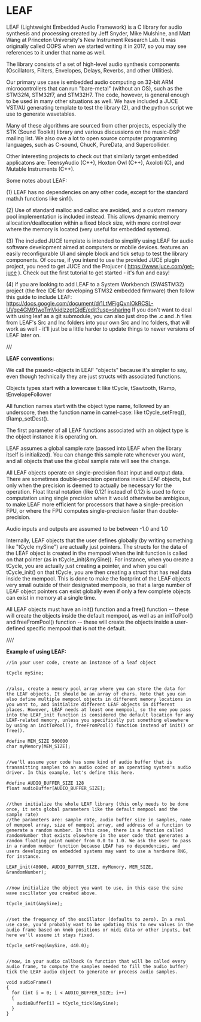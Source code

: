 # LEAF
LEAF (Lightweight Embedded Audio Framework) is a C library for audio synthesis and processing created by Jeff Snyder, Mike Mulshine, and Matt Wang at Princeton University's New Instrument Research Lab. It was originally called OOPS when we started writing it in 2017, so you may see references to it under that name as well. 

The library consists of a set of high-level audio synthesis components (Oscillators, Filters, Envelopes, Delays, Reverbs, and other Utilities).

Our primary use case is embedded audio computing on 32-bit ARM microcontrollers that can run "bare-metal" (without an OS), such as the STM32f4, STM32f7, and STM32H7. The code, however, is general enough to be used in many other situations as well. We have included a JUCE VST/AU generating template to test the library (2), and the python script we use to generate wavetables. 

Many of these algorithms are sourced from other projects, especially the STK (Sound Toolkit) library and various discussions on the music-DSP mailing list. We also owe a lot to open source computer programming languages, such as C-sound, ChucK, PureData, and Supercollider. 

Other interesting projects to check out that similarly target embedded applicatons are: TeensyAudio (C++), Hoxton Owl (C++), Axoloti (C), and Mutable Instruments (C++). 

Some notes about LEAF:

(1) LEAF has no dependencies on any other code, except for the standard math.h functions like sinf().

(2) Use of standard malloc and calloc are avoided, and a custom memory pool implementation is included instead. This allows dynamic memory allocation/deallocation within a fixed block size, with more control over where the memory is located (very useful for embedded systems). 

(3) The included JUCE template is intended to simplify using LEAF for audio software development aimed at computers or mobile devices. features an easily reconfigurable UI and simple block and tick setup to test the library components. Of course, if you intend to use the provided JUCE plugin project, you need to get JUCE and the Projucer ( https://www.juce.com/get-juce ). Check out the first tutorial to get started - it's fun and easy! 

(4) if you are looking to add LEAF to a System Workbench (SW4STM32) project (the free IDE for developing STM32 embedded firmware) then follow this guide to include LEAF: https://docs.google.com/document/d/1LtMFigQvnIOkRCSL-UVge4GM91woTmVkidlzzgtCjdE/edit?usp=sharing   If you don't want to deal with using leaf as a git submodule, you can also just drop the .c and .h files from LEAF's Src and Inc folders into your own Src and Inc folders, that will work as well - it'll just be a little harder to update things to newer versions of LEAF later on.



///

**LEAF conventions:**

We call the psuedo-objects in LEAF "objects" because it's simpler to say, even though technically they are just structs with associated functions. 

Objects types start with a lowercase t: like tCycle, tSawtooth, tRamp, tEnvelopeFollower

All function names start with the object type name, followed by an underscore, then the function name in camel-case: like tCycle_setFreq(), tRamp_setDest().

The first parameter of all LEAF functions associated with an object type is the object instance it is operating on. 

LEAF assumes a global sample rate (passed into LEAF when the library itself is initialized). You can change this sample rate whenever you want, and all objects that use the global sample rate will see the change.

All LEAF objects operate on single-precision float input and output data. There are sometimes double-precision operations inside LEAF objects, but only when the precision is deemed to actually be necessary for the operation. Float literal notation (like 0.12f instead of 0.12) is used to force computation using single precision when it would otherwise be ambigious, to make LEAF more efficient for processors that have a single-precision FPU, or where the FPU computes single-precision faster than double-precision.

Audio inputs and outputs are assumed to be between -1.0 and 1.0

Internally, LEAF objects that the user defines globally (by writing something like "tCycle mySine") are actually just pointers. The structs for the data of the LEAF object is created in the mempool when the init function is called on that pointer (as in tCycle_init(&mySine)). For instance, when you create a tCycle, you are actually just creating a pointer, and when you call tCycle_init() on that tCycle, you are then creating a struct that has real data inside the mempool. This is done to make the footprint of the LEAF objects very small outside of their designated mempools, so that a large number of LEAF object pointers can exist globally even if only a few complete objects can exist in memory at a single time. 

All LEAF objects must have an init() function and a free() function -- these will create the objects inside the default mempool, as well as an initToPool() and freeFromPool() function -- these will create the objects inside a user-defined specific mempool that is not the default. 


////



**Example of using LEAF:**
```
//in your user code, create an instance of a leaf object

tCycle mySine;


//also, create a memory pool array where you can store the data for the LEAF objects. It should be an array of chars. Note that you can also define multiple mempool objects in different memory locations in you want to, and initialize different LEAF objects in different places. However, LEAF needs at least one mempool, so the one you pass into the LEAF_init function is considered the default location for any LEAF-related memory, unless you specifically put something elsewhere by using an initToPool(), freeFromPool() function instead of init() or free(). 

#define MEM_SIZE 500000
char myMemory[MEM_SIZE];


//we'll assume your code has some kind of audio buffer that is transmitting samples to an audio codec or an operating system's audio driver. In this example, let's define this here.

#define AUDIO_BUFFER_SIZE 128
float audioBuffer[AUDIO_BUFFER_SIZE];


//then initialize the whole LEAF library (this only needs to be done once, it sets global parameters like the default mempool and the sample rate)
//the parameters are: sample rate, audio buffer size in samples, name of mempool array, size of mempool array, and address of a function to generate a random number. In this case, there is a function called randomNumber that exists elsewhere in the user code that generates a random floating point number from 0.0 to 1.0. We ask the user to pass in a random number function because LEAF has no dependencies, and users developing on embedded systems may want to use a hardware RNG, for instance.

LEAF_init(48000, AUDIO_BUFFER_SIZE, myMemory, MEM_SIZE, &randomNumber);


//now initialize the object you want to use, in this case the sine wave oscillator you created above.

tCycle_init(&mySine);


//set the frequency of the oscillator (defaults to zero). In a real use case, you'd probably want to be updating this to new values in the audio frame based on knob positions or midi data or other inputs, but here we'll assume it stays fixed.

tCycle_setFreq(&mySine, 440.0);


//now, in your audio callback (a function that will be called every audio frame, to compute the samples needed to fill the audio buffer) tick the LEAF audio object to generate or process audio samples. 

void audioFrame()
{
  for (int i = 0; i < AUDIO_BUFFER_SIZE; i++)
  {
    audioBuffer[i] = tCycle_tick(&mySine);
  }
}
```

